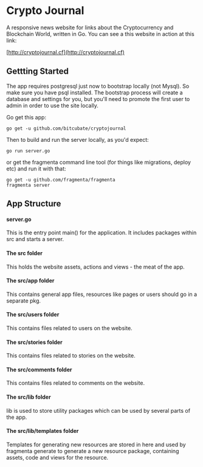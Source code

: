 # Crypto Journal
A responsive news website for links about the Cryptocurrency and Blockchain World, written in Go. You can see a this website in action at this link:

[http://cryptojournal.cf](http://cryptojournal.cf)

## Gettting Started

The app requires postgresql just now to bootstrap locally (not Mysql). So make sure you have psql installed. The bootstrap process will create a database and settings for you, but you'll need to promote the first user to admin in order to use the site locally.

Go get this app:

    go get -u github.com/bitcubate/cryptojournal

Then to build and run the server locally, as you'd expect:

    go run server.go

or get the fragmenta command line tool (for things like migrations, deploy etc) and run it with that:

    go get -u github.com/fragmenta/fragmenta
    fragmenta server



## App Structure

#### server.go
This is the entry point main() for the application. It includes packages within src and starts a server. 

#### The src folder
This holds the website assets, actions and views - the meat of the app. 

#### The src/app folder
This contains general app files, resources like pages or users should go in a separate pkg.

#### The src/users folder
This contains files related to users on the website.

#### The src/stories folder
This contains files related to stories on the website.

#### The src/comments folder
This contains files related to comments on the website.

#### The src/lib folder
lib is used to store utility packages which can be used by several parts of the app.

#### The src/lib/templates folder
Templates for generating new resources are stored in here and used by fragmenta generate to generate a new resource package, containing assets, code and views for the resource.  
